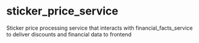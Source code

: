 # sticker_price_service
Sticker price processing service that interacts with financial_facts_service to deliver discounts and financial data to frontend
